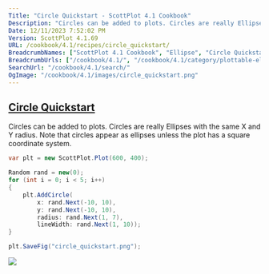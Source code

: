 ```yaml
---
Title: "Circle Quickstart - ScottPlot 4.1 Cookbook"
Description: "Circles can be added to plots. Circles are really Ellipses with the same X and Y radius. Note that circles appear as ellipses unless the plot has a square coordinate system."
Date: 12/11/2023 7:52:02 PM
Version: ScottPlot 4.1.69
URL: /cookbook/4.1/recipes/circle_quickstart/
BreadcrumbNames: ["ScottPlot 4.1 Cookbook", "Ellipse", "Circle Quickstart"]
BreadcrumbUrls: ["/cookbook/4.1/", "/cookbook/4.1/category/plottable-ellipse", "/cookbook/4.1/recipes/circle_quickstart/"]
SearchUrl: "/cookbook/4.1/search/"
OgImage: "/cookbook/4.1/images/circle_quickstart.png"
---
```


<h2><a href='/cookbook/4.1/recipes/circle_quickstart/'>Circle Quickstart</a></h2>

Circles can be added to plots. Circles are really Ellipses with the same X and Y radius. Note that circles appear as ellipses unless the plot has a square coordinate system.

```cs
var plt = new ScottPlot.Plot(600, 400);

Random rand = new(0);
for (int i = 0; i < 5; i++)
{
    plt.AddCircle(
        x: rand.Next(-10, 10),
        y: rand.Next(-10, 10),
        radius: rand.Next(1, 7),
        lineWidth: rand.Next(1, 10));
}

plt.SaveFig("circle_quickstart.png");
```

<img src='../../images/circle_quickstart.png' class='d-block mx-auto my-5' />


